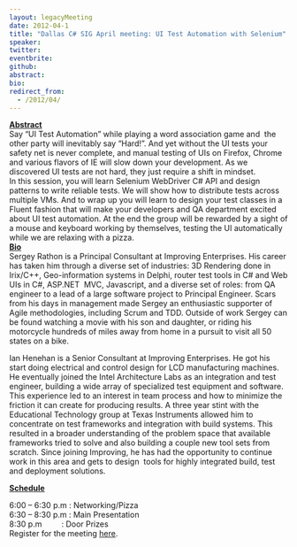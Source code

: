 ```yaml
---
layout: legacyMeeting
date: 2012-04-1
title: "Dallas C# SIG April meeting: UI Test Automation with Selenium"
speaker:
twitter:
eventbrite:
github:
abstract:
bio:
redirect_from:
  - /2012/04/
---
```


<div id="_mcePaste"><strong><span style="text-decoration: underline;">Abstract</span></strong></div>
<div id="_mcePaste">Say &#8220;UI Test Automation&#8221; while playing a word association game and &nbsp;the other party will inevitably say &#8220;Hard!&#8221;. And yet without the UI tests your safety net is never complete, and manual testing of UIs on Firefox, Chrome and various flavors of IE will slow down your development. As we discovered UI tests are not hard, they just require a shift in mindset.</div>
<div id="_mcePaste">In this session, you will learn Selenium WebDriver C# API and design patterns to write reliable tests. We will show how to distribute tests across multiple VMs. And to wrap up you will learn to design your test classes in a Fluent fashion that will make your developers and QA department excited about UI test automation. At the end the group will be rewarded by a sight of a mouse and keyboard working by themselves, testing the UI automatically while we are relaxing with a pizza.</div>
<div><strong><span style="text-decoration: underline;">Bio</span></strong></div>
<div id="_mcePaste">Sergey Rathon is a Principal Consultant at Improving Enterprises. His career has taken him through a diverse set of industries: 3D Rendering done in Irix/C++, Geo-information systems in Delphi, router test tools in C# and Web UIs in C#, ASP.NET &nbsp;MVC, Javascript, and a diverse set of roles: from QA engineer to a lead of a large software project to Principal Engineer. Scars from his days in management made Sergey an enthusiastic supporter of Agile methodologies, including Scrum and TDD.&nbsp;Outside of work Sergey can be found watching a movie with his son and daughter, or riding his motorcycle hundreds of miles away from home in a pursuit to visit all 50 states on a bike.</div>
<div>
<p class="p1">Ian Henehan is a Senior Consultant at Improving Enterprises. He got his start doing electrical and control design for LCD manufacturing machines. He eventually joined the Intel Architecture Labs as an integration and test engineer, building a wide array of specialized test equipment and software. This experience led to an interest in team process and how to minimize the friction it can create for producing results. A three year stint with the Educational Technology group at Texas Instruments allowed him to concentrate on test frameworks and integration with build systems. This resulted in a broader understanding of the problem space that available frameworks tried to solve and also building a couple new tool sets from scratch. Since joining Improving, he has had the opportunity to continue work in this area and gets to design &nbsp;tools for highly integrated build, test and deployment solutions.</p>
<p class="p1"><span style="font-weight: bold; text-decoration: underline;">Schedule</span></p>
</div>
<div id="_mcePaste">6:00 &#8211; 6:30 p.m : Networking/Pizza</div>
<div id="_mcePaste">6:30 &#8211; 8:30 p.m : Main Presentation</div>
<div id="_mcePaste">8:30 p.m &nbsp; &nbsp; &nbsp; &nbsp; : Door Prizes</div>
<div>Register for the meeting <a href="http://www.eventbrite.com/event/3157453027">here</a>.</div>

